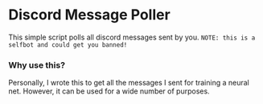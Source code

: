# Discord Message Poller
This simple script polls all discord messages sent by you.
`NOTE: this is a selfbot and could get you banned!`

### Why use this?
Personally, I wrote this to get all the messages I sent for training a neural net. However, it can be used for a wide number of purposes.